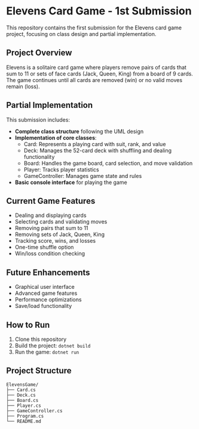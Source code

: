 # Elevens Card Game - 1st Submission

This repository contains the first submission for the Elevens card game project, focusing on class design and partial implementation.

## Project Overview

Elevens is a solitaire card game where players remove pairs of cards that sum to 11 or sets of face cards (Jack, Queen, King) from a board of 9 cards. The game continues until all cards are removed (win) or no valid moves remain (loss).

## Partial Implementation

This submission includes:

- **Complete class structure** following the UML design
- **Implementation of core classes**:
  - Card: Represents a playing card with suit, rank, and value
  - Deck: Manages the 52-card deck with shuffling and dealing functionality
  - Board: Handles the game board, card selection, and move validation
  - Player: Tracks player statistics
  - GameController: Manages game state and rules
- **Basic console interface** for playing the game

## Current Game Features

- Dealing and displaying cards
- Selecting cards and validating moves
- Removing pairs that sum to 11
- Removing sets of Jack, Queen, King
- Tracking score, wins, and losses
- One-time shuffle option
- Win/loss condition checking

## Future Enhancements

- Graphical user interface
- Advanced game features
- Performance optimizations
- Save/load functionality

## How to Run

1. Clone this repository
2. Build the project: `dotnet build`
3. Run the game: `dotnet run`

## Project Structure

```
ElevensGame/
├── Card.cs
├── Deck.cs
├── Board.cs
├── Player.cs
├── GameController.cs
├── Program.cs
└── README.md
```